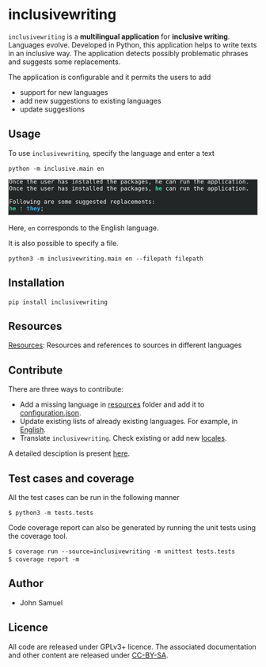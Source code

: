 # inclusivewriting
`inclusivewriting` is a **multilingual application** for **inclusive writing**. Languages evolve. Developed in Python, this application helps to write texts in an inclusive way. The application detects possibly problematic phrases and suggests some replacements. 

The application is configurable and it permits the users to add
* support for new languages
* add new suggestions to existing languages
* update suggestions

## Usage
To use `inclusivewriting`, specify the language and enter a text

```
python -m inclusive.main en
```
![Running inclusivewriting](https://raw.githubusercontent.com/johnsamuelwrites/inclusive/master/inclusivewriting/screenshot.png "Running inclusivewriting")

Here, `en` corresponds to the English language.



It is also possible to specify a file.

```
python3 -m inclusivewriting.main en --filepath filepath
```

## Installation
```
pip install inclusivewriting
```

## Resources
[Resources](inclusivewriting/resources/README.md): Resources and references to sources in different languages

## Contribute
There are three ways to contribute:
* Add a missing language in [resources](./inclusivewriting/resources) folder and add it to [configuration.json](./inclusivewriting/configuration.json).
* Update existing lists of already existing languages. For example, in [English](./inclusivewriting/resources/en/list.json).
* Translate `inclusivewriting`. Check existing or add new [locales](./inclusivewriting/locales).

A detailed desciption is present [here](./inclusivewriting/CONTRIBUTE.md).

## Test cases and coverage
All the test cases can be run in  the following manner
```
$ python3 -m tests.tests
```

Code coverage report can also be generated by running the unit tests using the coverage tool.
```
$ coverage run --source=inclusivewriting -m unittest tests.tests
$ coverage report -m
```

## Author
* John Samuel

## Licence
All code are released under GPLv3+ licence. The associated documentation and other content are released under [CC-BY-SA](http://creativecommons.org/licenses/by-sa/4.0/).
